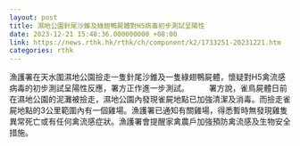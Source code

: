 ```yaml
---
layout: post
title: 濕地公園針尾沙錐及綠翅鴨屍體對H5病毒初步測試呈陽性
date: 2023-12-21 15:48:36.000000000 +08:00
link: https://news.rthk.hk/rthk/ch/component/k2/1733251-20231221.htm
categories: rthk
---
```


漁護署在天水圍濕地公園撿走一隻針尾沙錐及一隻綠翅鴨屍體，懷疑對H5禽流感病毒的初步測試呈陽性反應，署方正作進一步測試。
　　 
署方說，雀鳥屍體日前在濕地公園的泥灘被撿走，濕地公園內發現雀屍地點已加強清潔及消毒。而撿走雀屍地點的3公里範圍內有一個雞場。漁護署已通知有關雞場，得悉暫時無發現雞隻異常死亡或有任何禽流感症狀。漁護署會提醒家禽農戶加強預防禽流感及生物安全措施。
